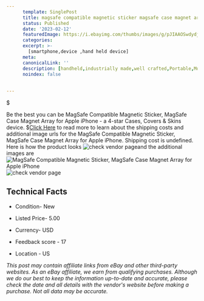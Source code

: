 ```yaml
---
      template: SinglePost
      title: magsafe compatible magnetic sticker magsafe case magnet array for apple iphone
      status: Published
      date: '2023-02-12'
      featuredImage: https://i.ebayimg.com/thumbs/images/g/pJIAAOSwdydjVz6u/s-l225.jpg
      categories: 
      excerpt: >-
        [smartphone,device ,hand held device]
      meta:
      canonicalLink: ''
      description: [handheld,industrially made,well crafted,Portable,Mobile,Compact,Convenient,Lightweight,Maneuverable,Man-portable,Miniature,Carriable,Hand-held,Light,Holdable,Transportable,Mobile device,Pocket-sized,On-the-go,Wireless,Cordless,Compact size,Convenient size, smartphone,device ,hand held device]
      noindex: false
      
        
---
```

$

Be the best you can be  MagSafe Compatible Magnetic Sticker, MagSafe Case Magnet Array for Apple iPhone - a 4-star Cases, Covers & Skins device.
$[Click Here](https://www.ebay.com/itm/394370007982?hash=item5bd248c3ae%3Ag%3ApJIAAOSwdydjVz6u&mkevt=1&mkcid=1&mkrid=711-53200-19255-0&campid=%253CePNCampaignId%253E&customid=%253CreferenceId%253E&toolid=10049) to read more to learn about the shipping costs and additional image urls for the MagSafe Compatible Magnetic Sticker, MagSafe Case Magnet Array for Apple iPhone. Shipping cost is undefined. Here is how the product looks ![check vendor page](https://i.ebayimg.com/thumbs/images/g/pJIAAOSwdydjVz6u/s-l225.jpg)and the additional images are![MagSafe Compatible Magnetic Sticker, MagSafe Case Magnet Array for Apple iPhone](https://i.ebayimg.com/images/g/pJIAAOSwdydjVz6u/s-l1600.jpg)![check vendor page](https://origin-galleryplus.ebayimg.com/ws/web/394370007982_2_0_1/225x225.jpg,https://origin-galleryplus.ebayimg.com/ws/web/394370007982_3_0_1/225x225.jpg,https://origin-galleryplus.ebayimg.com/ws/web/394370007982_4_0_1/225x225.jpg,https://origin-galleryplus.ebayimg.com/ws/web/394370007982_5_0_1/225x225.jpg)



 ## Technical Facts 



     
      

 - Condition- New 


      

 - Listed Price- 5.00 


      

 - Currency- USD 


      

 - Feedback score - 17 


      

 - Location - US 


      
      

 *_This post may contain affiliate links from eBay and other third-party websites. As an eBay affiliate, we earn from qualifying purchases. Although we do our best to keep the information up-to-date and accurate, please check the date and all details with the vendor's website before making a purchase. Not all data may be accurate._*







